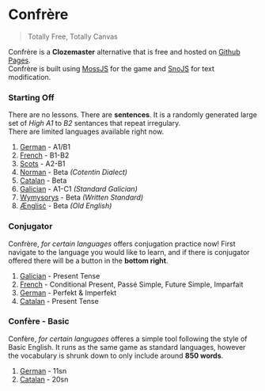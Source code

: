 # Confrère

> Totally Free, Totally Canvas

Confrère is a __Clozemaster__ alternative that is free and hosted on [Github Pages](https://guyotjs.github.io/confrere).<br/>
Confrère is built using [MossJS](https://github.com/classicMC-Studios/mossjs) for the game and [SnoJS](https://snojs.github.io/) for text modification.

### Starting Off

There are no lessons. There are __sentences__. It is a randomly generated large set of _High A1_ to _B2_ sentances that repeat irregulary.<br/>
There are limited languages available right now.

1. [German](https://guyotjs.github.io/confrere/german/index.html) - A1/B1
2. [French](https://guyotjs.github.io/confrere/french/index.html) - B1-B2
3. [Scots](https://guyotjs.github.io/confrere/scots/index.html) - A2-B1
4. [Norman](https://guyotjs.github.io/confrere/normaund/index.html) - Beta _(Cotentin Dialect)_
5. [Catalan](https://guyotjs.github.io/confrere/catalan/index.html) - Beta
6. [Galician](https://guyotjs.github.io/confrere/galician/index.html) - A1-C1 _(Standard Galician)_
7. [Wymysorys](https://guyotjs.github.io/confrere/wymysorys/index.html) - Beta _(Written Standard)_
8. [Ænglisċ](https://guyotjs.github.io/confrere/aenglisc/index.html) - Beta _(Old English)_

### Conjugator

Confrère, _for certain languages_ offers conjugation practice now! First navigate to the language you would like to learn, and if there is conjugator offered there will be a button in the __bottom right__.

1. [Galician](https://guyotjs.github.io/confrere/galician/index.html) - Present Tense
2. [French](https://guyotjs.github.io/confrere/french/index.html) - Conditional Present, Passé Simple, Future Simple, Imparfait
3. [German](https://guyotjs.github.io/confrere/german/index.html) - Perfekt & Imperfekt
4. [Catalan](https://guyotjs.github.io/confrere/catalan/index.html) - Present Tense

### Confère - Basic

Confère, _for certain langugaes_ offeres a simple tool following the style of Basic English. It runs as the same game as standard languages, however the vocabulary is shrunk down to only include around __850 words__.

1. [German](https://guyotjs.github.io/confrere/basic/german/index.html) - 11sn
1. [Catalan](https://guyotjs.github.io/confrere/basic/catalan/index.html) - 20sn


